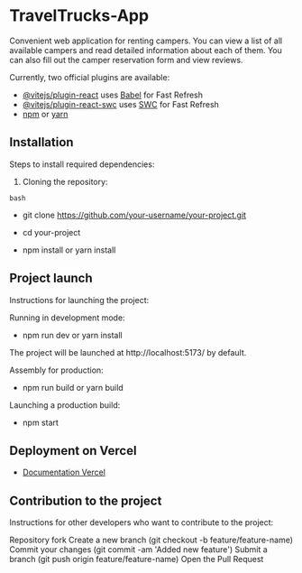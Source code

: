 # TravelTrucks-App

Convenient web application for renting campers. You can view
a list of all available campers and read detailed
information about each of them. You can also fill out the
camper reservation form and view reviews.

Currently, two official plugins are available:

- [@vitejs/plugin-react](https://github.com/vitejs/vite-plugin-react/blob/main/packages/plugin-react/README.md)
  uses [Babel](https://babeljs.io/) for Fast Refresh
- [@vitejs/plugin-react-swc](https://github.com/vitejs/vite-plugin-react-swc)
  uses [SWC](https://swc.rs/) for Fast Refresh
- [npm](https://www.npmjs.com/) or
  [yarn](https://yarnpkg.com/)

## Installation

Steps to install required dependencies:

1. Cloning the repository:

`bash`

- git clone
  https://github.com/your-username/your-project.git

- cd your-project

- npm install or yarn install

## Project launch

Instructions for launching the project:

Running in development mode:

- npm run dev or yarn install

The project will be launched at http://localhost:5173/ by
default.

Assembly for production:

- npm run build or yarn build

Launching a production build:

- npm start

## Deployment on Vercel

- [Documentation Vercel](https://vercel.com/docs)

## Contribution to the project

Instructions for other developers who want to contribute to
the project:

Repository fork Create a new branch (git checkout -b
feature/feature-name) Commit your changes (git commit -am
'Added new feature') Submit a branch (git push origin
feature/feature-name) Open the Pull Request
